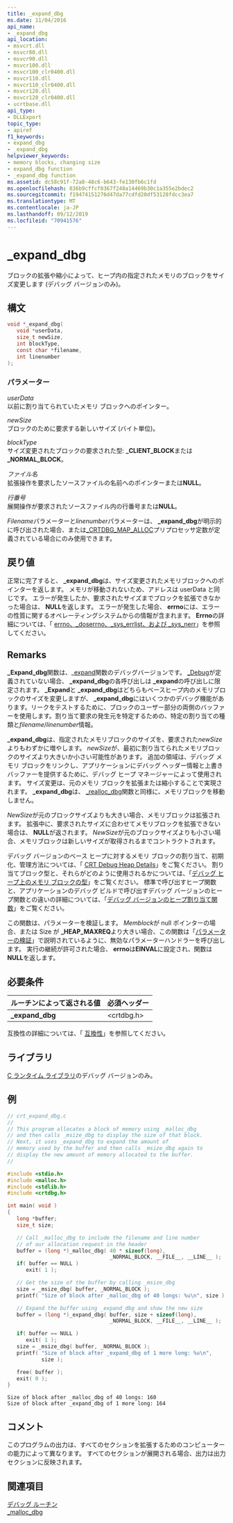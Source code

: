 ```yaml
---
title: _expand_dbg
ms.date: 11/04/2016
api_name:
- _expand_dbg
api_location:
- msvcrt.dll
- msvcr80.dll
- msvcr90.dll
- msvcr100.dll
- msvcr100_clr0400.dll
- msvcr110.dll
- msvcr110_clr0400.dll
- msvcr120.dll
- msvcr120_clr0400.dll
- ucrtbase.dll
api_type:
- DLLExport
topic_type:
- apiref
f1_keywords:
- expand_dbg
- _expand_dbg
helpviewer_keywords:
- memory blocks, changing size
- expand_dbg function
- _expand_dbg function
ms.assetid: dc58c91f-72a8-48c6-b643-fe130fb6c1fd
ms.openlocfilehash: 836b9cffcf0367f248a14469b30c1a355e2bdec2
ms.sourcegitcommit: f19474151276d47da77cdfd20df53128fdcc3ea7
ms.translationtype: MT
ms.contentlocale: ja-JP
ms.lasthandoff: 09/12/2019
ms.locfileid: "70941576"
---
```

# <a name="_expand_dbg"></a>_expand_dbg

ブロックの拡張や縮小によって、ヒープ内の指定されたメモリのブロックをサイズ変更します (デバッグ バージョンのみ)。

## <a name="syntax"></a>構文

```C
void *_expand_dbg(
   void *userData,
   size_t newSize,
   int blockType,
   const char *filename,
   int linenumber
);
```

### <a name="parameters"></a>パラメーター

*userData*<br/>
以前に割り当てられていたメモリ ブロックへのポインター。

*newSize*<br/>
ブロックのために要求する新しいサイズ (バイト単位)。

*blockType*<br/>
サイズ変更されたブロックの要求された型: **_CLIENT_BLOCK**または **_NORMAL_BLOCK**。

*ファイル名*<br/>
拡張操作を要求したソースファイルの名前へのポインターまたは**NULL**。

*行番号*<br/>
展開操作が要求されたソースファイル内の行番号または**NULL**。

*Filename*パラメーターと*linenumber*パラメーターは、 **_expand_dbg**が明示的に呼び出された場合、または[_CRTDBG_MAP_ALLOC](../../c-runtime-library/crtdbg-map-alloc.md)プリプロセッサ定数が定義されている場合にのみ使用できます。

## <a name="return-value"></a>戻り値

正常に完了すると、 **_expand_dbg**は、サイズ変更されたメモリブロックへのポインターを返します。 メモリが移動されないため、アドレスは userData と同じです。 エラーが発生したか、要求されたサイズまでブロックを拡張できなかった場合は、 **NULL**を返します。 エラーが発生した場合、 **errno**には、エラーの性質に関するオペレーティングシステムからの情報が含まれます。 **Errno**の詳細については、「 [errno、_doserrno、_sys_errlist、および _sys_nerr](../../c-runtime-library/errno-doserrno-sys-errlist-and-sys-nerr.md)」を参照してください。

## <a name="remarks"></a>Remarks

**_Expand_dbg**関数は、_[expand](expand.md)関数のデバッグバージョンです。 [_Debug](../../c-runtime-library/debug.md)が定義されていない場合、 **_expand_dbg**の各呼び出しは **_expand**の呼び出しに限定されます。 **_Expand**と **_expand_dbg**はどちらもベースヒープ内のメモリブロックのサイズを変更しますが、 **_expand_dbg**にはいくつかのデバッグ機能があります。リークをテストするために、ブロックのユーザー部分の両側のバッファーを使用します。割り当て要求の発生元を特定するための、特定の割り当ての種類と*filename*/*linenumber*情報。

**_expand_dbg**は、指定されたメモリブロックのサイズを、要求された*newSize*よりもわずかに増やします。 *newSize*が、最初に割り当てられたメモリブロックのサイズより大きいか小さい可能性があります。 追加の領域は、デバッグ メモリ ブロックをリンクし、アプリケーションにデバッグ ヘッダー情報と上書きバッファーを提供するために、デバッグ ヒープ マネージャーによって使用されます。 サイズ変更は、元のメモリ ブロックを拡張または縮小することで実現されます。 **_expand_dbg**は、 [_realloc_dbg](realloc-dbg.md)関数と同様に、メモリブロックを移動しません。

*NewSize*が元のブロックサイズよりも大きい場合、メモリブロックは拡張されます。 拡張中に、要求されたサイズに合わせてメモリブロックを拡張できない場合は、 **NULL**が返されます。 *NewSize*が元のブロックサイズよりも小さい場合、メモリブロックは新しいサイズが取得されるまでコントラクトされます。

デバッグ バージョンのベース ヒープに対するメモリ ブロックの割り当て、初期化、管理方法については、「 [CRT Debug Heap Details](/visualstudio/debugger/crt-debug-heap-details)」をご覧ください。 割り当てブロック型と、それらがどのように使用されるかについては、「[デバッグ ヒープ上のメモリ ブロックの型](/visualstudio/debugger/crt-debug-heap-details)」をご覧ください。 標準で呼び出すヒープ関数と、アプリケーションのデバッグ ビルドで呼び出すデバッグ バージョンのヒープ関数との違いの詳細については、「[デバッグ バージョンのヒープ割り当て関数](/visualstudio/debugger/debug-versions-of-heap-allocation-functions)」をご覧ください。

この関数は、パラメーターを検証します。 *Memblock*が null ポインターの場合、または Size が **_HEAP_MAXREQ**より大きい場合、この関数は「[パラメーターの検証](../../c-runtime-library/parameter-validation.md)」で説明されているように、無効なパラメーターハンドラーを呼び出します。 実行の継続が許可された場合、 **errno**は**EINVAL**に設定され、関数は**NULL**を返します。

## <a name="requirements"></a>必要条件

|ルーチンによって返される値|必須ヘッダー|
|-------------|---------------------|
|**_expand_dbg**|\<crtdbg.h>|

互換性の詳細については、「 [互換性](../../c-runtime-library/compatibility.md)」を参照してください。

## <a name="libraries"></a>ライブラリ

[C ランタイム ライブラリ](../../c-runtime-library/crt-library-features.md)のデバッグ バージョンのみ。

## <a name="example"></a>例

```C
// crt_expand_dbg.c
//
// This program allocates a block of memory using _malloc_dbg
// and then calls _msize_dbg to display the size of that block.
// Next, it uses _expand_dbg to expand the amount of
// memory used by the buffer and then calls _msize_dbg again to
// display the new amount of memory allocated to the buffer.
//

#include <stdio.h>
#include <malloc.h>
#include <stdlib.h>
#include <crtdbg.h>

int main( void )
{
   long *buffer;
   size_t size;

   // Call _malloc_dbg to include the filename and line number
   // of our allocation request in the header
   buffer = (long *)_malloc_dbg( 40 * sizeof(long),
                                 _NORMAL_BLOCK, __FILE__, __LINE__ );
   if( buffer == NULL )
      exit( 1 );

   // Get the size of the buffer by calling _msize_dbg
   size = _msize_dbg( buffer, _NORMAL_BLOCK );
   printf( "Size of block after _malloc_dbg of 40 longs: %u\n", size );

   // Expand the buffer using _expand_dbg and show the new size
   buffer = (long *)_expand_dbg( buffer, size + sizeof(long),
                                 _NORMAL_BLOCK, __FILE__, __LINE__ );

   if( buffer == NULL )
      exit( 1 );
   size = _msize_dbg( buffer, _NORMAL_BLOCK );
   printf( "Size of block after _expand_dbg of 1 more long: %u\n",
           size );

   free( buffer );
   exit( 0 );
}
```

```Output
Size of block after _malloc_dbg of 40 longs: 160
Size of block after _expand_dbg of 1 more long: 164
```

## <a name="comment"></a>コメント

このプログラムの出力は、すべてのセクションを拡張するためのコンピューターの能力によって異なります。 すべてのセクションが展開される場合、出力は出力セクションに反映されます。

## <a name="see-also"></a>関連項目

[デバッグ ルーチン](../../c-runtime-library/debug-routines.md)<br/>
[_malloc_dbg](malloc-dbg.md)<br/>
